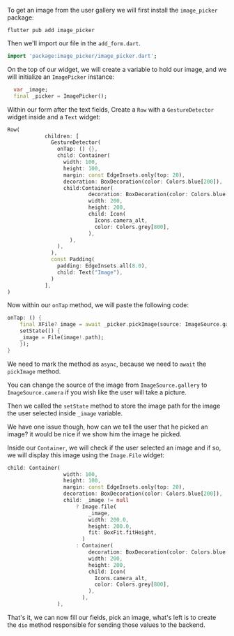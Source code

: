 To get an image from the user gallery we will first install the `image_picker` package:

```shell
flutter pub add image_picker
```

Then we'll import our file in the `add_form.dart`.

```dart
import 'package:image_picker/image_picker.dart';
```

On the top of our widget, we will create a variable to hold our image, and we will initialize an `ImagePicker` instance:

```dart
  var _image;
  final _picker = ImagePicker();
```

Within our form after the text fields, Create a `Row` with a `GestureDetector` widget inside and a `Text` widget:

```dart
Row(
            children: [
              GestureDetector(
                onTap: () {},
                child: Container(
                  width: 100,
                  height: 100,
                  margin: const EdgeInsets.only(top: 20),
                  decoration: BoxDecoration(color: Colors.blue[200]),
                  child:Container(
                          decoration: BoxDecoration(color: Colors.blue[200]),
                          width: 200,
                          height: 200,
                          child: Icon(
                            Icons.camera_alt,
                            color: Colors.grey[800],
                          ),
                    ),
                ),
              ),
              const Padding(
                padding: EdgeInsets.all(8.0),
                child: Text("Image"),
              )
            ],
)
```

Now within our `onTap` method, we will paste the following code:

```dart
onTap: () {
    final XFile? image = await _picker.pickImage(source: ImageSource.gallery);
    setState(() {
    _image = File(image!.path);
    });
}
```

We need to mark the method as `async`, because we need to `await` the `pickImage` method.

You can change the source of the image from `ImageSource.gallery` to `ImageSource.camera` if you wish like the user will take a picture.

Then we called the `setState` method to store the image path for the image the user selected inside `_image` variable.

We have one issue though, how can we tell the user that he picked an image? it would be nice if we show him the image he picked.

Inside our `Container`, we will check if the user selected an image and if so, we will display this image using the `Image.File` widget:

```dart
child: Container(
                  width: 100,
                  height: 100,
                  margin: const EdgeInsets.only(top: 20),
                  decoration: BoxDecoration(color: Colors.blue[200]),
                  child: _image != null
                      ? Image.file(
                          _image,
                          width: 200.0,
                          height: 200.0,
                          fit: BoxFit.fitHeight,
                        )
                      : Container(
                          decoration: BoxDecoration(color: Colors.blue[200]),
                          width: 200,
                          height: 200,
                          child: Icon(
                            Icons.camera_alt,
                            color: Colors.grey[800],
                          ),
                        ),
                ),
```

That's it, we can now fill our fields, pick an image, what's left is to create the `dio` method responsible for sending those values to the backend.

